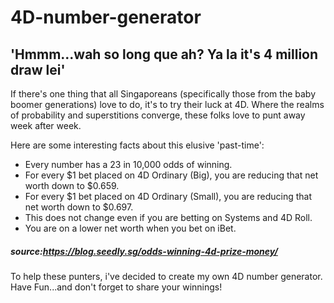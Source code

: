 # 4D-number-generator

## 'Hmmm...wah so long que ah? Ya la it's 4 million draw lei' ##

If there's one thing that all Singaporeans (specifically those from the baby boomer generations) love to do, it's to try their luck at 4D. Where the realms of probability and superstitions converge, these folks love to punt away week after week.

Here are some interesting facts about this elusive 'past-time':
- Every number has a 23 in 10,000 odds of winning.
- For every $1 bet placed on 4D Ordinary (Big), you are reducing that net worth down to $0.659.
- For every $1 bet placed on 4D Ordinary (Small), you are reducing that net worth down to $0.697.
- This does not change even if you are betting on Systems and 4D Roll.
- You are on a lower net worth when you bet on iBet.
##### source:https://blog.seedly.sg/odds-winning-4d-prize-money/ #####

To help these punters, i've decided to create my own 4D number generator. Have Fun...and don't forget to share your winnings!
